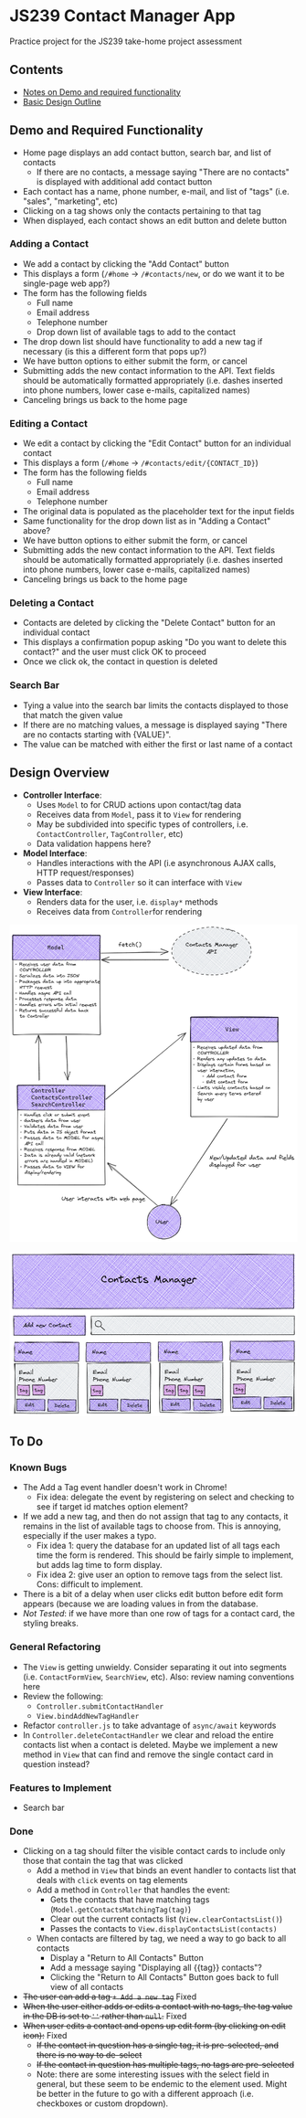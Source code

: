 # JS239 Contact Manager App

Practice project for the JS239 take-home project assessment

## Contents

- [Notes on Demo and required functionality](#demo-and-required-functionality)
- [Basic Design Outline](#design-overview)

## Demo and Required Functionality

- Home page displays an add contact button, search bar, and list of contacts
  - If there are no contacts, a message saying "There are no contacts" is displayed with additional add contact button
- Each contact has a name, phone number, e-mail, and list of "tags" (i.e. "sales", "marketing", etc)
- Clicking on a tag shows only the contacts pertaining to that tag
- When displayed, each contact shows an edit button and delete button

### Adding a Contact

- We add a contact by clicking the "Add Contact" button
- This displays a form (`/#home` -> `/#contacts/new`, or do we want it to be single-page web app?)
- The form has the following fields
  - Full name
  - Email address
  - Telephone number
  - Drop down list of available tags to add to the contact
- The drop down list should have functionality to add a new tag if necessary (is this a different form that pops up?)
- We have button options to either submit the form, or cancel
- Submitting adds the new contact information to the API. Text fields should be automatically formatted appropriately (i.e. dashes inserted into phone numbers, lower case e-mails, capitalized names)
- Canceling brings us back to the home page

### Editing a Contact

- We edit a contact by clicking the "Edit Contact" button for an individual contact
- This displays a form (`/#home` -> `/#contacts/edit/{CONTACT_ID}`)
- The form has the following fields
  - Full name
  - Email address
  - Telephone number
- The original data is populated as the placeholder text for the input fields
- Same functionality for the drop down list as in "Adding a Contact" above?
- We have button options to either submit the form, or cancel
- Submitting adds the new contact information to the API. Text fields should be automatically formatted appropriately (i.e. dashes inserted into phone numbers, lower case e-mails, capitalized names)
- Canceling brings us back to the home page

### Deleting a Contact

- Contacts are deleted by clicking the "Delete Contact" button for an individual contact
- This displays a confirmation popup asking "Do you want to delete this contact?" and the user must click OK to proceed
- Once we click ok, the contact in question is deleted

### Search Bar

- Tying a value into the search bar limits the contacts displayed to those that match the given value
- If there are no matching values, a message is displayed saying "There are no contacts starting with {VALUE}".
- The value can be matched with either the first or last name of a contact

## Design Overview

- **Controller Interface**:
  - Uses `Model` to for CRUD actions upon contact/tag data
  - Receives data from `Model`, pass it to `View` for rendering
  - May be subdivided into specific types of controllers, i.e. `ContactController`, `TagController`, etc)
  - Data validation happens here?
- **Model Interface**:
  - Handles interactions with the API (i.e asynchronous AJAX calls, HTTP request/responses)
  - Passes data to `Controller` so it can interface with `View`
- **View Interface**:
  - Renders data for the user, i.e. `display*` methods
  - Receives data from `Controller`for rendering

![Front-End Components](./resources/JS230_contacts_manager_components.excalidraw.png)

![Basic Page Design](./resources/JS230_contacts_manager_index.excalidraw.png)

## To Do

### Known Bugs

- The Add a Tag event handler doesn't work in Chrome! 
  - Fix idea: delegate the event by registering on select and checking to see if target id matches option element?
- If we add a new tag, and then do not assign that tag to any contacts, it remains in the list of available tags to choose from. This is annoying, especially if the user makes a typo.
  - Fix idea 1: query the database for an updated list of all tags each time the form is rendered. This should be fairly simple to implement, but adds lag time to form display.
  - Fix idea 2: give user an option to remove tags from the select list. Cons: difficult to implement.
- There is a bit of a delay when user clicks edit button before edit form appears (because we are loading values in from the database.
- *Not Tested*: if we have more than one row of tags for a contact card, the styling breaks.

### General Refactoring

- The `View` is getting unwieldy. Consider separating it out into segments (i.e. `ContactFormView`, `SearchView`, etc). Also: review naming conventions here
- Review the following:
  - `Controller.submitContactHandler`
  - `View.bindAddNewTagHandler`
- Refactor `controller.js` to take advantage of `async/await` keywords
- In `Controller.deleteContactHandler` we clear and reload the entire contacts list when a contact is deleted. Maybe we implement a new method in `View` that can find and remove the single contact card in question instead?

### Features to Implement

- Search bar

### Done

- Clicking on a tag should filter the visible contact cards to include only those that contain the tag that was clicked
  - Add a method in `View` that binds an event handler to contacts list that deals with `click` events on tag elements
  - Add a method in `Controller` that handles the event:
    - Gets the contacts that have matching tags (`Model.getContactsMatchingTag(tag)`)
    - Clear out the current contacts list (`View.clearContactsList()`)
    - Passes the contacts to `View.displayContactsList(contacts)`
  - When contacts are filtered by tag, we need a way to go back to all contacts
    - Display a "Return to All Contacts" Button
    - Add a message saying "Displaying all {{tag}} contacts"?
    - Clicking the "Return to All Contacts" Button goes back to full view of all contacts
- ~~The user can add a tag `+ Add a new tag`~~ Fixed
- ~~When the user either adds or edits a contact with no tags, the tag value in the DB is set to `''` rather than `null`.~~ Fixed
- ~~When user edits a contact and opens up edit form (by clicking on edit icon):~~ Fixed
  - ~~If the contact in question has a single tag, it is pre-selected, and there is no way to de-select~~
  - ~~If the contact in question has multiple tags, no tags are pre-selected~~
  - Note: there are some interesting issues with the select field in general, but these seem to be endemic to the element used. Might be better in the future to go with a different approach (i.e. checkboxes or custom dropdown).

